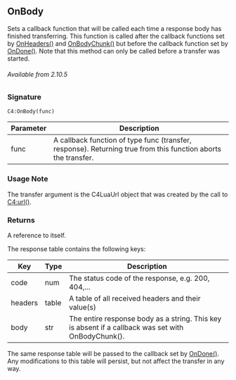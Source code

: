 ## OnBody

Sets a callback function that will be called each time a response body has finished transferring. This function is called after the callback functions set by [OnHeaders()][1] and [OnBodyChunk()][2] but before the callback function set by [OnDone()][3]. Note that this method can only be called before a transfer was started.

###### Available from 2.10.5


### Signature

`C4:OnBody(func)`


| Parameter | Description |
| --- | --- |
| func |  A callback function of type func (transfer, response). Returning true from this function aborts the transfer. |

### Usage Note

 The transfer argument is the C4LuaUrl object that was created by the call to [C4:url()][4].


### Returns

A reference to itself.

The response table contains the following keys:

| Key | Type | Description |
| --- | --- | --- |
| code | num | The status code of the response, e.g. 200, 404,... |
| headers | table | A table of all received headers and their value(s) |
| body | str | The entire response body as a string. This key is absent if a callback was set with OnBodyChunk(). |

The same response table will be passed to the callback set by [OnDone()][5].  Any modifications to this table will persist, but not affect the transfer in any way.

[1]:	https://snap-one.github.io/docs-driverworks-api/#onheaders
[2]:	https://snap-one.github.io/docs-driverworks-api/#onbodychunk
[3]:	https://snap-one.github.io/docs-driverworks-api/#ondone
[4]:	https://snap-one.github.io/docs-driverworks-api/#url-interface
[5]:	https://snap-one.github.io/docs-driverworks-api/#ondone